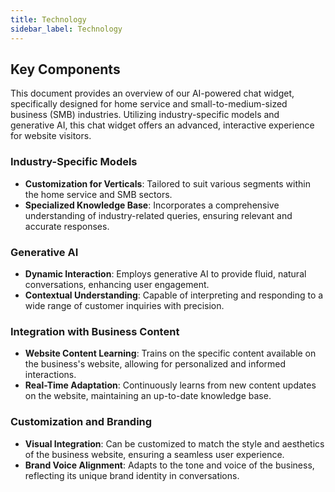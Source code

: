 ```yaml
---
title: Technology
sidebar_label: Technology
---
```


## Key Components

This document provides an overview of our AI-powered chat widget, specifically designed for home service and small-to-medium-sized business (SMB) industries. Utilizing industry-specific models and generative AI, this chat widget offers an advanced, interactive experience for website visitors.

### Industry-Specific Models

- **Customization for Verticals**: Tailored to suit various segments within the home service and SMB sectors.
- **Specialized Knowledge Base**: Incorporates a comprehensive understanding of industry-related queries, ensuring relevant and accurate responses.

### Generative AI

- **Dynamic Interaction**: Employs generative AI to provide fluid, natural conversations, enhancing user engagement.
- **Contextual Understanding**: Capable of interpreting and responding to a wide range of customer inquiries with precision.

### Integration with Business Content

- **Website Content Learning**: Trains on the specific content available on the business's website, allowing for personalized and informed interactions.
- **Real-Time Adaptation**: Continuously learns from new content updates on the website, maintaining an up-to-date knowledge base.

### Customization and Branding

- **Visual Integration**: Can be customized to match the style and aesthetics of the business website, ensuring a seamless user experience.
- **Brand Voice Alignment**: Adapts to the tone and voice of the business, reflecting its unique brand identity in conversations.
